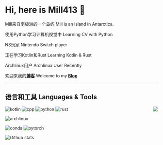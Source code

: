 # Hi, here is Mill413 👋

Mill来自南极洲的一个岛屿  Mill is an island in Antarctica.

使用Python学习计算机视觉中  Learning CV with Python

NS玩家  Nintendo Switch player

正在学习Kotlin和Rust  Learning Kotlin & Rust

Archlinux用户  Archlinux User Recently

欢迎来我的[**博客**](http://mill413.github.io/)  Welcome to my [**Blog**](http://mill413.github.io/)

----------------------

## 语言和工具  Languages & Tools

<a href="https://github.com/anuraghazra/github-readme-stats"><img align="right" src="https://github-readme-stats.vercel.app/api/top-langs/?username=mill413&hide=HTML,css,php&layout=compact&show_icons=true"></a>

![kotlin](https://img.shields.io/badge/-Kotlin-purple?style=flat-square&logo=Kotlin&logoColor=fff)
![cpp](https://img.shields.io/badge/-C++-darkblue?style=flat-square&logo=C%2B%2B&logoColor=fff)
![python](https://img.shields.io/badge/-Python-yellow?style=flat-square&logo=Python&logoColor=fff)
![rust](https://img.shields.io/badge/-Rust-black?style=flat-square&logo=Rust&logoColor=fff)

![archlinux](https://img.shields.io/badge/-ArchLinux-blue?style=flat-square&logo=archlinux&logoColor=fff)

![conda](https://img.shields.io/badge/-Anaconda-green?style=flat-square&logo=Anaconda&logoColor=fff)
![pytorch](https://img.shields.io/badge/-PyTorch-orange?style=flat-square&logo=pytorch&logoColor=fff)


![Github stats](https://github-readme-stats.vercel.app/api?theme=vue&include_all_commits=true&username=Mill413&show_icons=true&hide_border=true)


